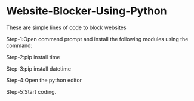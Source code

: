 # Website-Blocker-Using-Python

These are simple lines of code to block websites

Step-1:Open command prompt and install the following modules using the command:

Step-2:pip install time

Step-3:pip install datetime

Step-4:Open the python editor

Step-5:Start coding.
                                                                               

